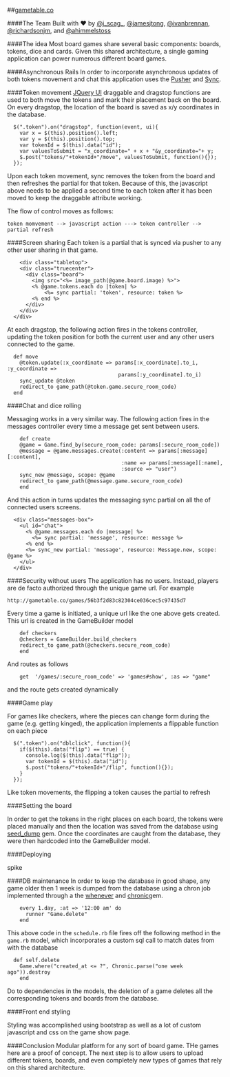 ##[gametable.co](gametable.co)



####The Team
Built with ♥ by [@j_scag_](twitter.com/@j_scag_), [@jamesjtong](twitter.com/jamesjtong), [@ivanbrennan](twitter.com/ivanbrennan), [@richardsonjm](twitter.com/richardsonjm), and [@ahimmelstoss](twitter.com/ahimmelstoss)


####The idea
Most board games share several basic components: boards, tokens, dice and cards. Given this shared architecture, a single gaming application can power numerous different board games. 

####Asynchronous Rails
In order to incorporate asynchronous updates of both tokens movement and chat this application uses the [Pusher](http://pusher.com/) and [Sync](https://github.com/chrismccord/sync).


####Token movement 
[JQuery UI](http://jqueryui.com/) draggable and dragstop functions are used to both move the tokens and mark their placement back on the board. On every dragstop, the location of the board is saved as x/y coordinates in the database.

```
  $(".token").on("dragstop", function(event, ui){
    var x = $(this).position().left;
    var y = $(this).position().top;
    var tokenId = $(this).data("id");
    var valuesToSubmit = "x_coordinate=" + x + "&y_coordinate="+ y;
    $.post("tokens/"+tokenId+"/move", valuesToSubmit, function(){});
  });
```
    
Upon each token movement, sync removes the token from the board and then refreshes the partial for that token. Because of this, the javascript above needs to be applied a second time to each token after it has been moved to keep the draggable attribute working. 

The flow of control moves as follows:

	token momvement --> javascript action ---> token controller --> partial refresh

####Screen sharing 
Each token is a partial that is synced via pusher to any other user sharing in that game.

```
	<div class="tabletop">
    <div class="truecenter">
      <div class="board">
        <img src="<%= image_path(@game.board.image) %>">
        <% @game.tokens.each do |token| %>
        	<%= sync partial: 'token', resource: token %>
        <% end %>
      </div>
    </div>
  </div>
``` 
    
At each dragstop, the following action fires in the tokens controller, updating the token position for both the current user and any other users connected to the game.

```
  def move
    @token.update(:x_coordinate => params[:x_coordinate].to_i, :y_coordinate =>
    						        params[:y_coordinate].to_i)
	sync_update @token
	redirect_to game_path(@token.game.secure_room_code)
  end
```

####Chat and dice rolling

Messaging works in a very similar way. The following action fires in the messages controller every time a message get sent between users.

```
	def create
    @game = Game.find_by(secure_room_code: params[:secure_room_code])
    @message = @game.messages.create(:content => params[:message][:content],
                                     :name => params[:message][:name],
                                     :source => "user")
    sync_new @message, scope: @game
    redirect_to game_path(@message.game.secure_room_code)
	end
```

And this action in turns updates the messaging sync partial on all the of connected users screens. 

```
  <div class="messages-box">
    <ul id="chat">
      <% @game.messages.each do |message| %>
        <%= sync partial: 'message', resource: message %>
      <% end %>
      <%= sync_new partial: 'message', resource: Message.new, scope: @game %>
    </ul>
  </div>
```


####Security without users
The application has no users. Instead, players are de facto authorized through the unique game url. For example 

	http://gametable.co/games/56b3f2d83c82304ce036cec5c97435d7 

Every time a game is initiated, a unique url like the one above gets created. This url is created in the GameBuilder model

```
	def checkers 
    @checkers = GameBuilder.build_checkers
    redirect_to game_path(@checkers.secure_room_code)
	end
```

And routes as follows 

```
	get  '/games/:secure_room_code' => 'games#show', :as => "game"
```

and the route gets created dynamically


####Game play

For games like checkers, where the pieces can change form during the game (e.g. getting kinged), the application implements a flippable function on each piece

```
  $(".token").on("dblclick", function(){
    if($(this).data("flip") == true) {
      console.log($(this).data("flip"));
      var tokenId = $(this).data("id");
      $.post("tokens/"+tokenId+"/flip", function(){});
    }
  }); 
```

Like token movements, the flipping a token causes the partial to refresh

####Setting the board

In order to get the tokens in the right places on each board, the tokens were placed manually and then the location was saved from the database using [seed_dump](https://github.com/rroblak/seed_dump) gem. Once the coordinates are caught from the database, they were then hardcoded into the GameBuilder model. 



####Deploying

spike


####DB maintenance 
In order to keep the database in good shape, any game older then 1 week is dumped from the database using a chron job implemented through a the [whenever](https://github.com/javan/whenever) and [chronic](https://github.com/mojombo/chronic)gem.

```
	every 1.day, :at => '12:00 am' do 
  	  runner "Game.delete"
	end
```

This above code in the `schedule.rb` file fires off the following method in the `game.rb` model, which incorporates a custom sql call to match dates from with the database

```	
  def self.delete
  	Game.where("created_at <= ?", Chronic.parse("one week ago")).destroy
	end
```

Do to dependencies in the models, the deletion of a game deletes all the corresponding tokens and boards from the database.

####Front end styling 

Styling was accomplished using bootstrap as well as a lot of custom javascript and css on the game show page.

####Conclusion
Modular platform for any sort of board game. THe games here are a proof of concept. The next step is to allow users to upload different tokens, boards, and even completely new types of games that rely on this shared architecture. 
